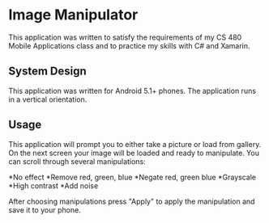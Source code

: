 # Image Manipulator
This application was written to satisfy the requirements of my CS 480 Mobile Applications class and to practice my skills with C# and Xamarin.

## System Design
This application was written for Android 5.1+ phones. The application runs in a vertical orientation. 

## Usage
This application will prompt you to either take a picture or load from gallery. On the next screen your image will be loaded and ready to manipulate. You can scroll through several manipulations:

*No effect
*Remove red, green, blue
*Negate red, green blue
*Grayscale
*High contrast
*Add noise

After choosing manipulations press "Apply" to apply the manipulation and save it to your phone.

